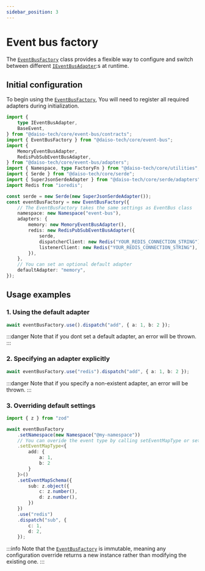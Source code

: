 ```yaml
---
sidebar_position: 3
---
```


# Event bus factory

The [`EventBusFactory`](https://yousif-khalil-abdulkarim.github.io/daiso-core/classes/EventBus.EventBusFactory.html) class provides a flexible way to configure and switch between different [`IEventBusAdapter`](https://yousif-khalil-abdulkarim.github.io/daiso-core/types/EventBus.IEventBusAdapter.html):s at runtime.

## Initial configuration

To begin using the [`EventBusFactory`](https://yousif-khalil-abdulkarim.github.io/daiso-core/classes/EventBus.EventBusFactory.html), You will need to register all required adapters during initialization.

```ts
import {
    type IEventBusAdapter,
    BaseEvent,
} from "@daiso-tech/core/event-bus/contracts";
import { EventBusFactory } from "@daiso-tech/core/event-bus";
import {
    MemoryEventBusAdapter,
    RedisPubSubEventBusAdapter,
} from "@daiso-tech/core/event-bus/adapters";
import { Namespace, type FactoryFn } from "@daiso-tech/core/utilities";
import { Serde } from "@daiso-tech/core/serde";
import { SuperJsonSerdeAdapter } from "@daiso-tech/core/serde/adapters";
import Redis from "ioredis";

const serde = new Serde(new SuperJsonSerdeAdapter());
const eventBusFactory = new EventBusFactory({
    // The EventBusFactory takes the same settings as EventBus class
    namespace: new Namespace("event-bus"),
    adapters: {
        memory: new MemoryEventBusAdapter(),
        redis: new RedisPubSubEventBusAdapter({
            serde,
            dispatcherClient: new Redis("YOUR_REDIS_CONNECTION_STRING"),
            listenerClient: new Redis("YOUR_REDIS_CONNECTION_STRING"),
        }),
    },
    // You can set an optional default adapter
    defaultAdapter: "memory",
});
```

## Usage examples

### 1. Using the default adapter

```ts
await eventBusFactory.use().dispatch("add", { a: 1, b: 2 });
```

:::danger
Note that if you dont set a default adapter, an error will be thrown.
:::

### 2. Specifying an adapter explicitly

```ts
await eventBusFactory.use("redis").dispatch("add", { a: 1, b: 2 });
```

:::danger
Note that if you specify a non-existent adapter, an error will be thrown.
:::

### 3. Overriding default settings

```ts
import { z } from "zod"

await eventBusFactory
    .setNamespace(new Namespace("@my-namespace"))
    // You can overide the event type by calling setEventMapType or setEventMapSchema method again
    .setEventMapType<{
        add: {
            a: 1,
            b: 2
        }
    }>()
    .setEventMapSchema({
        sub: z.object({
            c: z.number(),
            d: z.number(),
        })
    })
    .use("redis")
    .dispatch("sub", {
        c: 1,
        d: 2,
    });
```

:::info
Note that the [`EventBusFactory`](https://yousif-khalil-abdulkarim.github.io/daiso-core/classes/EventBus.EventBusFactory.html) is immutable, meaning any configuration override returns a new instance rather than modifying the existing one.
:::

